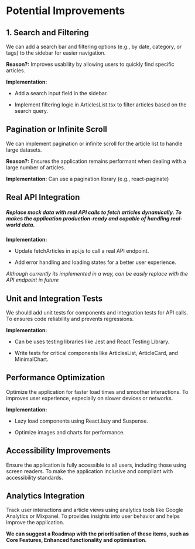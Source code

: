 # Potential Improvements


## 1. Search and Filtering

We can add a search bar and filtering options (e.g., by date, category, or tags) to the sidebar for easier navigation.

**Reason?:**
 Improves usability by allowing users to quickly find specific articles.

**Implementation:**

- Add a search input field in the sidebar.

- Implement filtering logic in ArticlesList.tsx to filter articles based on the search query.

## Pagination or Infinite Scroll

We can implement pagination or infinite scroll for the article list to handle large datasets.

**Reason?:**
Ensures the application remains performant when dealing with a large number of articles.

**Implementation:**
Can use a pagination library (e.g., react-paginate) 


## Real API Integration

##### Replace mock data with real API calls to fetch articles dynamically. To makes the application production-ready and capable of handling real-world data.

**Implementation:** 
- Update fetchArticles in api.js to call a real API endpoint.

- Add error handling and loading states for a better user experience.

*Although currently its implemented in a way, can be easily replace with the API endpoint in future*

## Unit and Integration Tests

We should add unit tests for components and integration tests for API calls. To ensures code reliability and prevents regressions.

**Implementation:**

- Can be uses testing libraries like Jest and React Testing Library.

- Write tests for critical components like ArticlesList, ArticleCard, and MinimalChart.

## Performance Optimization

Optimize the application for faster load times and smoother interactions. To improves user experience, especially on slower devices or networks.

**Implementation:**
- Lazy load components using React.lazy and Suspense.

- Optimize images and charts for performance.

## Accessibility Improvements

Ensure the application is fully accessible to all users, including those using screen readers. To make the application inclusive and compliant with accessibility standards.

## Analytics Integration
Track user interactions and article views using analytics tools like Google Analytics or Mixpanel. To provides insights into user behavior and helps improve the application.

**We can suggest a Roadmap with the prioritisation of these items, such as Core Features, Enhanced functionality and optimisation.**



